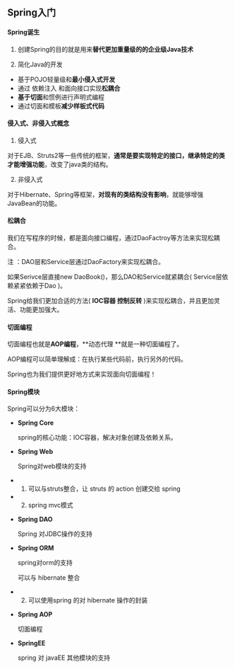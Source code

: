 ## Spring入门

#### Spring诞生

1. 创建Spring的目的就是用来**替代更加重量级的的企业级Java技术**

2. 简化Java的开发

- 基于POJO轻量级和**最小侵入式开发**
- 通过 依赖注入 和面向接口实现**松耦合**
- **基于切面**和惯例进行声明式编程
- 通过切面和模板**减少样板式代码** 



#### 侵入式、非侵入式概念

1. 侵入式

对于EJB、Struts2等一些传统的框架，**通常是要实现特定的接口，继承特定的类才能增强功能**，改变了java类的结构。



2. 非侵入式

对于Hibernate、Spring等框架，**对现有的类结构没有影响**，就能够增强JavaBean的功能。



#### 松耦合

我们在写程序的时候，都是面向接口编程，通过DaoFactroy等方法来实现松耦合。

注 ：DAO层和Service层通过DaoFactory来实现松耦合。

如果Serivce层直接new DaoBook()，那么DAO和Service就紧耦合( Service层依赖紧紧依赖于Dao )。



Spring给我们更加合适的方法( **IOC容器 控制反转** )来实现松耦合，并且更加灵活、功能更加强大。



#### 切面编程

切面编程也就是**AOP编程**，**动态代理 **就是一种切面编程了。

AOP编程可以简单理解成：在执行某些代码前，执行另外的代码。

Spring也为我们提供更好地方式来实现面向切面编程！



#### Spring模块

Spring可以分为6大模块：

- **Spring Core** 

   spring的核心功能：IOC容器，解决对象创建及依赖关系。

- **Spring Web**  

  Spring对web模块的支持

- 1. 可以与struts整合，让 struts 的 action 创建交给 spring

- 2. spring mvc模式

- **Spring DAO**  

  Spring 对JDBC操作的支持

- **Spring ORM**  

  spring对orm的支持

  可以与 hibernate 整合

- 2. 可以使用spring 的对 hibernate 操作的封装

- **Spring AOP**  

  切面编程

- **SpringEE**  

  spring 对 javaEE 其他模块的支持



